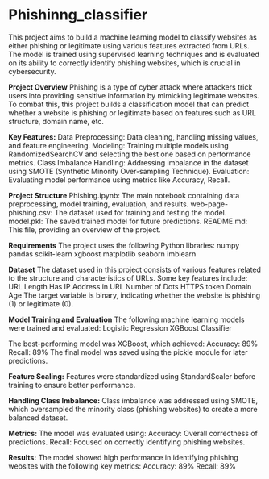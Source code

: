 # Phishinng_classifier
This project aims to build a machine learning model to classify websites as either phishing or legitimate using various features extracted from URLs. The model is trained using supervised learning techniques and is evaluated on its ability to correctly identify phishing websites, which is crucial in cybersecurity.

__Project Overview__
Phishing is a type of cyber attack where attackers trick users into providing sensitive information by mimicking legitimate websites. To combat this, this project builds a classification model that can predict whether a website is phishing or legitimate based on features such as URL structure, domain name, etc.

__Key Features:__
Data Preprocessing: Data cleaning, handling missing values, and feature engineering.
Modeling: Training multiple models using RandomizedSearchCV and selecting the best one based on performance metrics.
Class Imbalance Handling: Addressing imbalance in the dataset using SMOTE (Synthetic Minority Over-sampling Technique).
Evaluation: Evaluating model performance using metrics like Accuracy, Recall.

__Project Structure__
Phishing.ipynb: The main notebook containing data preprocessing, model training, evaluation, and results.
web-page-phishing.csv: The dataset used for training and testing the model.
model.pkl: The saved trained model for future predictions.
README.md: This file, providing an overview of the project.

__Requirements__
The project uses the following Python libraries:
numpy
pandas
scikit-learn
xgboost
matplotlib
seaborn
imblearn

__Dataset__
The dataset used in this project consists of various features related to the structure and characteristics of URLs. Some key features include:
URL Length
Has IP Address in URL
Number of Dots
HTTPS token
Domain Age
The target variable is binary, indicating whether the website is phishing (1) or legitimate (0).

__Model Training and Evaluation__
The following machine learning models were trained and evaluated:
Logistic Regression
XGBoost Classifier

The best-performing model was XGBoost, which achieved:
Accuracy: 89%
Recall: 89%
The final model was saved using the pickle module for later predictions.

__Feature Scaling:__
Features were standardized using StandardScaler before training to ensure better performance.

__Handling Class Imbalance:__
Class imbalance was addressed using SMOTE, which oversampled the minority class (phishing websites) to create a more balanced dataset.

__Metrics:__
The model was evaluated using:
Accuracy: Overall correctness of predictions.
Recall: Focused on correctly identifying phishing websites.

__Results:__
The model showed high performance in identifying phishing websites with the following key metrics:
Accuracy: 89%
Recall: 89%

